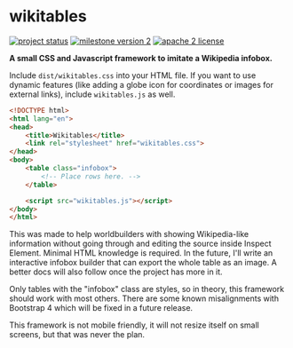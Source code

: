# wikitables

[![project status](https://img.shields.io/badge/status-in_development-yellow.svg)](#)
[![milestone version 2](https://img.shields.io/badge/milestone-2-lightgray.svg)](#)
[![apache 2 license](https://img.shields.io/github/license/bodzaital/wikitables.svg)](https://github.com/bodzaital/wikitables/blob/master/LICENSE)

**A small CSS and Javascript framework to imitate a Wikipedia infobox.**

Include `dist/wikitables.css` into your HTML file. If you want to use dynamic features (like adding a globe icon for coordinates or images for external links), include `wikitables.js` as well.

```html
<!DOCTYPE html>
<html lang="en">
<head>
    <title>Wikitables</title>
    <link rel="stylesheet" href="wikitables.css">
</head>
<body>
    <table class="infobox">
        <!-- Place rows here. -->
    </table>

    <script src="wikitables.js"></script>
</body>
</html>
```

This was made to help worldbuilders with showing Wikipedia-like information without going through and editing the source inside Inspect Element. Minimal HTML knowledge is required. In the future, I'll write an interactive infobox builder that can export the whole table as an image. A better docs will also follow once the project has more in it.

Only tables with the "infobox" class are styles, so in theory, this framework should work with most others. There are some known misalignments with Bootstrap 4 which will be fixed in a future release.

This framework is not mobile friendly, it will not resize itself on small screens, but that was never the plan.